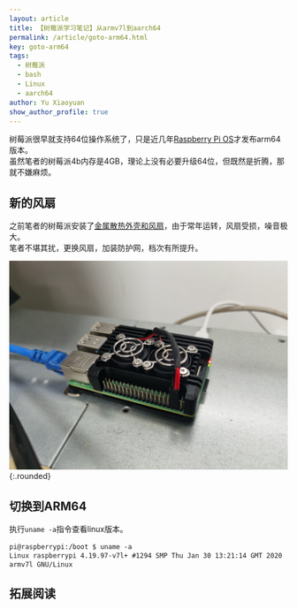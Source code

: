 ```yaml
---
layout: article
title: 【树莓派学习笔记】从armv7l到aarch64
permalink: /article/goto-arm64.html
key: goto-arm64
tags: 
  - 树莓派
  - bash
  - Linux
  - aarch64
author: Yu Xiaoyuan
show_author_profile: true
---
```


树莓派很早就支持64位操作系统了，只是近几年[Raspberry Pi OS](https://www.raspberrypi.com/documentation/computers/os.html)才发布arm64版本。  
虽然笔者的树莓派4b内存是4GB，理论上没有必要升级64位，但既然是折腾，那就不嫌麻烦。

<!--more-->

## 新的风扇

之前笔者的树莓派安装了[金属散热外壳和风扇](/article/new-pi-4b.html)，由于常年运转，风扇受损，噪音极大。  
笔者不堪其扰，更换风扇，加装防护网，档次有所提升。

![新风扇](/assets/images/2022-08-17-goto-arm64/new-fan.jpg "你就说有没有工业气息"){:.rounded}

## 切换到ARM64

执行`uname -a`指令查看linux版本。

```
pi@raspberrypi:/boot $ uname -a
Linux raspberrypi 4.19.97-v7l+ #1294 SMP Thu Jan 30 13:21:14 GMT 2020 armv7l GNU/Linux
```

## 拓展阅读
